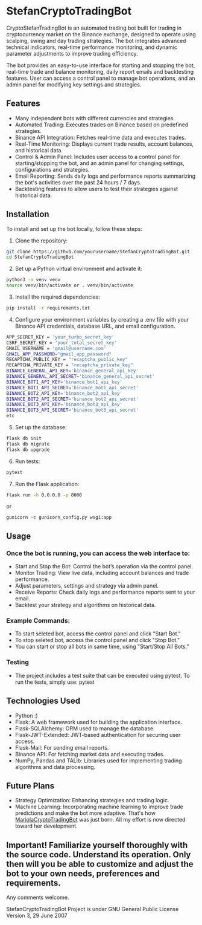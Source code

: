 # StefanCryptoTradingBot

CryptoStefanTradingBot is an automated trading bot built for trading in cryptocurrency market on the Binance exchange, designed to operate using scalping, swing and day trading strategies. The bot integrates advanced technical indicators, real-time performance monitoring, and dynamic parameter adjustments to improve trading efficiency. 

The bot provides an easy-to-use interface for starting and stopping the bot, real-time trade and balance monitoring, daily report emails and backtesting features. User can access a control panel to manage bot operations, and an admin panel for modifying key settings and strategies.

## Features

- Many independent bots with different currencies and strategies.
- Automated Trading: Executes trades on Binance based on predefined strategies.
- Binance API Integration: Fetches real-time data and executes trades.
- Real-Time Monitoring: Displays current trade results, account balances, and historical data.
- Control & Admin Panel: Includes user access to a control panel for starting/stopping the bot, and an admin panel for changing settings, configurations and strategies.
- Email Reporting: Sends daily logs and performance reports summarizing the bot's activities over the past 24 hours / 7 days.
- Backtesting features to allow users to test their strategies against historical data.

## Installation

To install and set up the bot locally, follow these steps:

1. Clone the repository:
```bash
git clone https://github.com/yourusername/StefanCryptoTradingBot.git
cd StefanCryptoTradingBot
```

2. Set up a Python virtual environment and activate it:
```bash
python3 -m venv venv
source venv/bin/activate or . venv/bin/activate
```

3. Install the required dependencies:
```bash
pip install -r requirements.txt
```

4. Configure your environment variables by creating a .env file with your Binance API credentials, database URL, and email configuration.
```bash
APP_SECRET_KEY = 'your_turbo_secret_key'
CSRF_SECRET_KEY = 'your_total_secret_key'
GMAIL_USERNAME = 'gmail@username.com'
GMAIL_APP_PASSWORD="gmail_app_password"
RECAPTCHA_PUBLIC_KEY = "recaptcha_public_key"
RECAPTCHA_PRIVATE_KEY = "recaptcha_private_key"
BINANCE_GENERAL_API_KEY='binance_general_api_key'
BINANCE_GENERAL_API_SECRET='binance_general_api_secret'
BINANCE_BOT1_API_KEY='binance_bot1_api_key'
BINANCE_BOT1_API_SECRET='binance_bot1_api_secret'
BINANCE_BOT2_API_KEY='binance_bot2_api_key'
BINANCE_BOT2_API_SECRET='binance_bot2_api_secret'
BINANCE_BOT3_API_KEY='binance_bot3_api_key'
BINANCE_BOT3_API_SECRET='binance_bot3_api_secret'
etc
```

5. Set up the database:
```bash
flask db init
flask db migrate
flask db upgrade
```

6. Run tests:
```bash
pytest
```

7. Run the Flask application:
```bash
flask run -h 0.0.0.0 -p 8000
```
or
```
gunicorn -c gunicorn_config.py wsgi:app
```

## Usage

### Once the bot is running, you can access the web interface to:
- Start and Stop the Bot: Control the bot’s operation via the control panel.
- Monitor Trading: View live data, including account balances and trade performance.
- Adjust parameters, settings and strategy via admin panel.
- Receive Reports: Check daily logs and performance reports sent to your email.
- Backtest your strategy and algorithms on historical data.

### Example Commands:
- To start seleted bot, access the control panel and click "Start Bot."
- To stop seleted bot, access the control panel and click "Stop Bot."
- You can start or stop all bots in same time, using "Start/Stop All Bots."

### Testing
- The project includes a test suite that can be executed using pytest. To run the tests, simply use:
pytest

## Technologies Used
- Python :)
- Flask: A web framework used for building the application interface.
- Flask-SQLAlchemy: ORM used to manage the database.
- Flask-JWT-Extended: JWT-based authentication for securing user access.
- Flask-Mail: For sending email reports.
- Binance API: For fetching market data and executing trades.
- NumPy, Pandas and TALib: Libraries used for implementing trading algorithms and data processing.

## Future Plans
- Strategy Optimization: Enhancing strategies and trading logic.
- Machine Learning: Incorporating machine learning to improve trade predictions and make the bot more adaptive. That's how [MariolaCryptoTradingBot](https://github.com/PedroPLCode/MariolaCryptoTradingBot) was just born. All my effort is now directed toward her development.

## Important! Familiarize yourself thoroughly with the source code. Understand its operation. Only then will you be able to customize and adjust the bot to your own needs, preferences and requirements. 

Any comments welcome.

StefanCryptoTradingBot Project is under GNU General Public License Version 3, 29 June 2007
